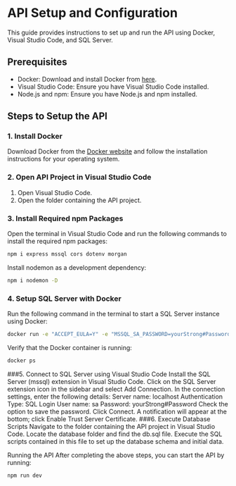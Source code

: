 # API Setup and Configuration

This guide provides instructions to set up and run the API using Docker, Visual Studio Code, and SQL Server.

## Prerequisites

- Docker: Download and install Docker from [here](https://www.docker.com/products/docker-desktop/).
- Visual Studio Code: Ensure you have Visual Studio Code installed.
- Node.js and npm: Ensure you have Node.js and npm installed.

## Steps to Setup the API

### 1. Install Docker

Download Docker from the [Docker website](https://www.docker.com/products/docker-desktop/) and follow the installation instructions for your operating system.

### 2. Open API Project in Visual Studio Code

1. Open Visual Studio Code.
2. Open the folder containing the API project.

### 3. Install Required npm Packages

Open the terminal in Visual Studio Code and run the following commands to install the required npm packages:

```bash
npm i express mssql cors dotenv morgan
```
Install nodemon as a development dependency:
```bash
npm i nodemon -D
```
### 4. Setup SQL Server with Docker
Run the following command in the terminal to start a SQL Server instance using Docker:
```bash
docker run -e "ACCEPT_EULA=Y" -e "MSSQL_SA_PASSWORD=yourStrong#Password" -p 1433:1433 -d mcr.microsoft.com/mssql/server:2022-latest
```
Verify that the Docker container is running:
```bash
docker ps
```
###5. Connect to SQL Server using Visual Studio Code
Install the SQL Server (mssql) extension in Visual Studio Code.
Click on the SQL Server extension icon in the sidebar and select Add Connection.
In the connection settings, enter the following details:
Server name: localhost
Authentication Type: SQL Login
User name: sa
Password: yourStrong#Password
Check the option to save the password.
Click Connect.
A notification will appear at the bottom; click Enable Trust Server Certificate.
###6. Execute Database Scripts
Navigate to the folder containing the API project in Visual Studio Code. Locate the database folder and find the db.sql file. Execute the SQL scripts contained in this file to set up the database schema and initial data.

Running the API
After completing the above steps, you can start the API by running:
```bash
npm run dev
```
